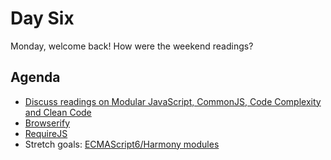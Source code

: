 # Day Six

Monday, welcome back! How were the weekend readings?

## Agenda

* [Discuss readings on Modular JavaScript, CommonJS, Code Complexity and Clean Code](day6/day6_readings.md)
* [Browserify](day6/browserify.md)
* [RequireJS](http://requirejs.org)
* Stretch goals: [ECMAScript6/Harmony modules](http://www.2ality.com/2013/07/es6-modules.html)
